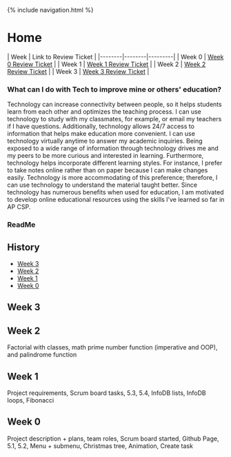 {% include navigation.html %}

# Home

| Week | Link to Review Ticket |
|--------|--------|---------|
| Week 0 | [Week 0 Review Ticket](https://github.com/arushi10/individual/issues/1) |
| Week 1 | [Week 1 Review Ticket](https://github.com/arushi10/individual/issues/2) |
| Week 2 | [Week 2 Review Ticket](https://github.com/arushi10/individual/issues/3) |
| Week 3 | [Week 3 Review Ticket](https://github.com/arushi10/individual/issues/4) |


### What can I do with Tech to improve mine or others' education?

Technology can increase connectivity between people, so it helps students learn from each other and optimizes the teaching process. I can use technology to study with my classmates, for example, or email my teachers if I have questions. Additionally, technology allows 24/7 access to information that helps make education more convenient. I can use technology virtually anytime to answer my academic inquiries. Being exposed to a wide range of information through technology drives me and my peers to be more curious and interested in learning. Furthermore, technology helps incorporate different learning styles. For instance, I prefer to take notes online rather than on paper because I can make changes easily. Technology is more accommodating of this preference; therefore, I can use technology to understand the material taught better. Since technology has numerous benefits when used for education, I am motivated to develop online educational resources using the skills I’ve learned so far in AP CSP.

### ReadMe

## History
<!--   - [Week 11](#eleven)
  - [Week 10](#ten)
  - [Week 9](#nine)
  - [Week 8](#eight)
  - [Week 7](#seven)
  - [Week 6](#six)
  - [Week 5](#five)
  - [Week 4](#four) -->
  - [Week 3](#three) 
  - [Week 2](#two) 
  - [Week 1](#one) 
  - [Week 0](#zero)

## Week 3 <a id="three" name="three"></a>



## Week 2 <a id="two" name="two"></a>


Factorial with classes, math prime number function (imperative and OOP), and palindrome function


## Week 1 <a id="one" name="one"></a>


Project requirements, Scrum board tasks, 5.3, 5.4, InfoDB lists, InfoDB loops, Fibonacci


## Week 0 <a id="zero" name="zero"></a>


Project description + plans, team roles, Scrum board started, Github Page, 5.1, 5.2, Menu + submenu, Christmas tree, Animation, Create task
